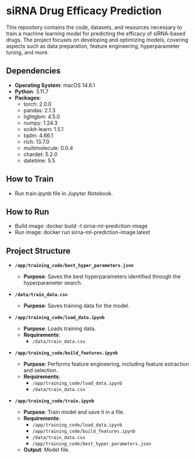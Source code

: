# siRNA Drug Efficacy Prediction

This repository contains the code, datasets, and resources necessary to train a machine learning model for predicting the efficacy of siRNA-based drugs. The project focuses on developing and optimizing models, covering aspects such as data preparation, feature engineering, hyperparameter tuning, and more.

## Dependencies

- **Operating System**: macOS 14.6.1
- **Python**: 3.11.7
- **Packages**:
  - torch: 2.0.0
  - pandas: 2.1.3
  - lightgbm: 4.5.0
  - numpy: 1.24.3
  - scikit-learn: 1.5.1
  - tqdm: 4.66.1
  - rich: 13.7.0
  - multimolecule: 0.0.4
  - chardet: 5.2.0
  - datetime: 5.5

## How to Train
- Run train.ipynb file in Jupyter Notebook.

## How to Run
- Build image: docker build -t sirna-ml-prediction-image
- Run image: docker run sirna-ml-prediction-image:latest

## Project Structure

- **`/app/training_code/best_hyper_parameters.json`**
  - **Purpose**: Saves the best hyperparameters identified through the hyperparameter search.

- **`/data/train_data.csv`**
  - **Purpose**: Saves training data for the model.

- **`/app/training_code/load_data.ipynb`**
  - **Purpose**: Loads training data.
  - **Requirements**: 
    - `/data/train_data.csv`

- **`/app/training_code/build_features.ipynb`**
  - **Purpose**: Performs feature engineering, including feature extraction and selection.
  - **Requirements**: 
    - `/app/training_code/load_data.ipynb`
    - `/data/train_data.csv`

- **`/app/training_code/train.ipynb`**
  - **Purpose**: Train model and save it in a file.
  - **Requirements**: 
    - `/app/training_code/load_data.ipynb`
    - `/app/training_code/build_features.ipynb`
    - `/data/train_data.csv`
    - `/app/training_code/best_hyper_parameters.json`
  - **Output**: Model file.